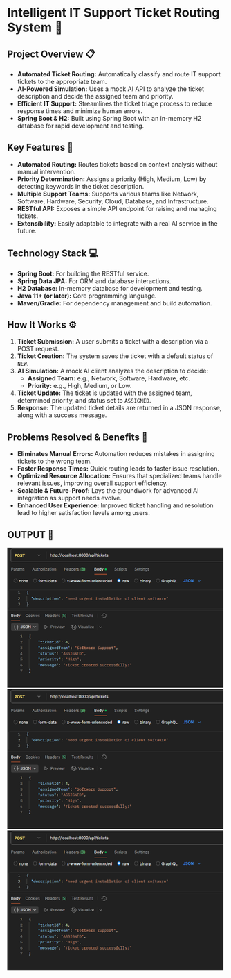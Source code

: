 # Intelligent IT Support Ticket Routing System 🚀

## Project Overview 📋
- **Automated Ticket Routing:** Automatically classify and route IT support tickets to the appropriate team.
- **AI-Powered Simulation:** Uses a mock AI API to analyze the ticket description and decide the assigned team and priority.
- **Efficient IT Support:** Streamlines the ticket triage process to reduce response times and minimize human errors.
- **Spring Boot & H2:** Built using Spring Boot with an in-memory H2 database for rapid development and testing.

## Key Features 🔑
- **Automated Routing:** Routes tickets based on context analysis without manual intervention.
- **Priority Determination:** Assigns a priority (High, Medium, Low) by detecting keywords in the ticket description.
- **Multiple Support Teams:** Supports various teams like Network, Software, Hardware, Security, Cloud, Database, and Infrastructure.
- **RESTful API:** Exposes a simple API endpoint for raising and managing tickets.
- **Extensibility:** Easily adaptable to integrate with a real AI service in the future.

## Technology Stack 💻
- **Spring Boot:** For building the RESTful service.
- **Spring Data JPA:** For ORM and database interactions.
- **H2 Database:** In-memory database for development and testing.
- **Java 11+ (or later):** Core programming language.
- **Maven/Gradle:** For dependency management and build automation.

## How It Works ⚙️
1. **Ticket Submission:** A user submits a ticket with a description via a POST request.
2. **Ticket Creation:** The system saves the ticket with a default status of `NEW`.
3. **AI Simulation:** A mock AI client analyzes the description to decide:
   - **Assigned Team:** e.g., Network, Software, Hardware, etc.
   - **Priority:** e.g., High, Medium, or Low.
4. **Ticket Update:** The ticket is updated with the assigned team, determined priority, and status set to `ASSIGNED`.
5. **Response:** The updated ticket details are returned in a JSON response, along with a success message.


## Problems Resolved & Benefits 🎯
- **Eliminates Manual Errors:** Automation reduces mistakes in assigning tickets to the wrong team.
- **Faster Response Times:** Quick routing leads to faster issue resolution.
- **Optimized Resource Allocation:** Ensures that specialized teams handle relevant issues, improving overall support efficiency.
- **Scalable & Future-Proof:** Lays the groundwork for advanced AI integration as support needs evolve.
- **Enhanced User Experience:** Improved ticket handling and resolution lead to higher satisfaction levels among users.

## OUTPUT 🎯

<img src="https://github.com/Rahul9766/ITSupport-Ticket-Routing-Application/blob/9f778f44687da43af0a5a3463cf0030018b177bb/test_output/Screenshot%202025-02-25%20132622.png" alt="Test Output Screenshot 1" width="500" />

<img src="https://github.com/Rahul9766/ITSupport-Ticket-Routing-Application/blob/9f778f44687da43af0a5a3463cf0030018b177bb/test_output/Screenshot%202025-02-25%20132622.png" alt="Test Output Screenshot 2" width="500" />

<img src="https://github.com/Rahul9766/ITSupport-Ticket-Routing-Application/blob/9f778f44687da43af0a5a3463cf0030018b177bb/test_output/Screenshot%202025-02-25%20132622.png" alt="Test Output Screenshot 3" width="500" />

